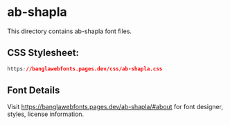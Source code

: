 # ab-shapla

This directory contains ab-shapla font files.

## CSS Stylesheet:
```css
https://banglawebfonts.pages.dev/css/ab-shapla.css
```

## Font Details
Visit https://banglawebfonts.pages.dev/ab-shapla/#about for font designer, styles, license information.